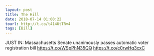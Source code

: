 ```yaml
---
layout: post
title: The Hill
date: 2018-07-14 01:00:22
tourl: http://t.co/t414UtTRv4
tags: [Bill]
---
```

JUST IN: Massachusetts Senate unanimously passes automatic voter registration bill https://t.co/WSpPhN35QQ https://t.co/c0rwHq3cxC
